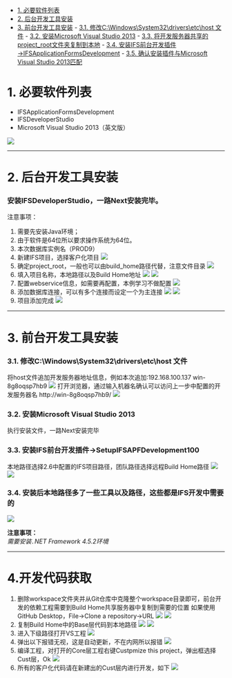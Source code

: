   
  
  
- [1. 必要软件列表](#1-必要软件列表 )
- [2. 后台开发工具安装](#2-后台开发工具安装 )
- [3. 前台开发工具安装](#3-前台开发工具安装 )
        - [3.1. 修改C:\Windows\System32\drivers\etc\host 文件](#31-修改c/windows/system32/drivers/etc/host-文件 )
        - [3.2. 安装Microsoft Visual Studio 2013](#32-安装microsoft-visual-studio-2013 )
        - [3.3. 将开发服务器共享的project_root文件夹复制到本地](#33-将开发服务器共享的project_root文件夹复制到本地 )
        - [3.4. 安装IFS前台开发插件→IFSApplicationFormsDevelopment](#34-安装ifs前台开发插件→ifsapplicationformsdevelopment )
        - [3.5. 确认安装插件与Microsoft Visual Studio 2013匹配](#35-确认安装插件与microsoft-visual-studio-2013匹配 )
  
  
  
# 1. 必要软件列表
  
* IFSApplicationFormsDevelopment
* IFSDeveloperStudio
* Microsoft Visual Studio 2013（英文版）
  
![](assets/image/1.png )
  
****
# 2. 后台开发工具安装
  
### 安装IFSDeveloperStudio，一路Next安装完毕。
注意事项：
1. 需要先安装Java环境；
2. 由于软件是64位所以要求操作系统为64位。
3. 本次数据库实例名（PROD9）
4. 新建IFS项目，选择客户化项目
![](assets/image/huanjing-01.png )
5. 确定project_root，一般也可以由build_home路径代替，注意文件目录
![](assets/image/huanjing-02.png )
6. 填入项目名称，本地路径以及Build Home地址
![](assets/image/huanjing-03.png )
![](assets/image/huanjing-04.png )
7. 配置webservice信息，如需要再配置，本例学习不做配置
![](assets/image/huanjing-05.png )
8. 添加数据库连接，可以有多个连接而设定一个为主连接
![](assets/image/huanjing-06.png )
![](assets/image/huanjing-07.png )
9. 项目添加完成
![](assets/image/huanjing-08.png )

****
# 3. 前台开发工具安装
  
### 3.1. 修改C:\Windows\System32\drivers\etc\host 文件
  
将host文件追加开发服务器地址信息，例如本次追加:192.168.100.137 win-8g8oqsp7hb9
![](assets/image/4.png )
打开浏览器，通过输入机器名确认可以访问上一步中配置的开发服务器名 http://win-8g8oqsp7hb9/
![](assets/image/5.png )
  
### 3.2. 安装Microsoft Visual Studio 2013
  
执行安装文件，一路Next安装完毕
  
### 3.3. 安装IFS前台开发插件→SetupIFSAPFDevelopment100
本地路径选择2.6中配置的IFS项目路径，团队路径选择远程Build Home路径
![](assets/image/huanjing-09.png )
![](assets/image/huanjing-10.png )

### 3.4. 安装后本地路径多了一些工具以及路径，这些都是IFS开发中需要的
![](assets/image/huanjing-11.png )

**注意事项：**<br />
*需要安装``.``NET Framework 4.5.2环境*
  
****
  
# 4.开发代码获取
1. 删除workspace文件夹并从Git仓库中克隆整个workspace目录即可，前台开发的依赖工程需要到Build Home共享服务器中复制到需要的位置
如果使用GitHub Desktop，File->Clone a repository->URL
![](assets/image/huanjing-12.png )
![](assets/image/huanjing-13.png )
2. 复制Build Home中的Base层代码到本地路径
![](assets/image/huanjing-14.png )
![](assets/image/huanjing-15.png )
3. 进入下级路径打开VS工程
![](assets/image/huanjing-16.png )
4. 弹出以下报错无视，这是自动更新，不在内网所以报错
![](assets/image/huanjing-17.png )
5. 编译工程，对打开的Core层工程右键Custpmize this project，弹出框选择Cust层，Ok
![](assets/image/huanjing-18.png )
6. 所有的客户化代码请在新建出的Cust层内进行开发，如下
![](assets/image/huanjing-19.png )